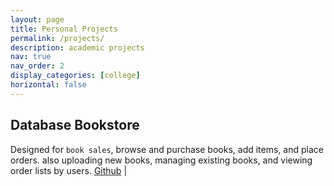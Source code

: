 ```yaml
---
layout: page
title: Personal Projects
permalink: /projects/
description: academic projects
nav: true
nav_order: 2
display_categories: [college]
horizontal: false
---
```


<!-- pages/projects.md -->
<!-- # Database Bookstore
> Designed for `book sales`, browse and purchase books, add items, and place orders. also uploading new books, managing existing books, and viewing order lists by users.
[Github](https://github.com/mKevinSF/DatabaseAOL-Bookstore) |  -->

## Database Bookstore
Designed for `book sales`, browse and purchase books, add items, and place orders. also uploading new books, managing existing books, and viewing order lists by users.
[Github](https://github.com/mKevinSF/DatabaseAOL-Bookstore) | 




